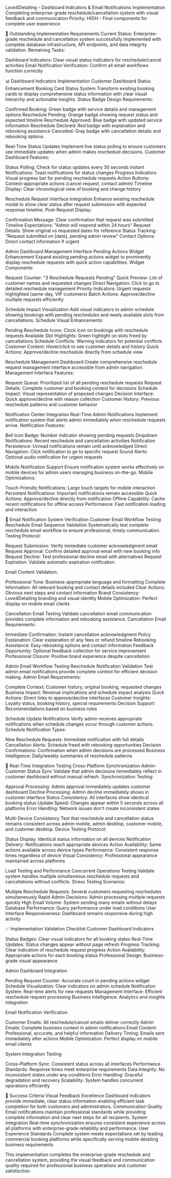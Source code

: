 Love4Detailing - Dashboard Indicators & Email Notifications Implementation
Completing enterprise-grade reschedule/cancellation system with visual feedback and communication
Priority: HIGH - Final components for complete user experience

🎯 Outstanding Implementation Requirements
Current Status: Enterprise-grade reschedule and cancellation system successfully implemented with complete database infrastructure, API endpoints, and data integrity validation.
Remaining Tasks:

Dashboard Indicators: Clear visual status indicators for reschedule/cancel activities
Email Notification Verification: Confirm all email workflows function correctly


📊 Dashboard Indicators Implementation
Customer Dashboard Status Enhancement
Booking Card Status System
Transform existing booking cards to display comprehensive status information with clear visual hierarchy and actionable insights.
Status Badge Design Requirements:

Confirmed Booking: Green badge with service details and management options
Reschedule Pending: Orange badge showing request status and expected timeline
Reschedule Approved: Blue badge with updated service information
Reschedule Declined: Red badge with explanation and rebooking assistance
Cancelled: Gray badge with cancellation details and rebooking options

Real-Time Status Updates
Implement live status polling to ensure customers see immediate updates when admin makes reschedule decisions.
Customer Dashboard Features:

Status Polling: Check for status updates every 30 seconds
Instant Notifications: Toast notifications for status changes
Progress Indicators: Visual progress bar for pending reschedule requests
Action Buttons: Context-appropriate actions (cancel request, contact admin)
Timeline Display: Clear chronological view of booking and change history

Reschedule Request Interface Integration
Enhance existing reschedule modal to show clear status after request submission with expected response timeline.
Post-Request Display:

Confirmation Message: Clear confirmation that request was submitted
Timeline Expectations: "Admin will respond within 24 hours"
Request Details: Show original vs requested dates for reference
Status Tracking: "Request submitted on [date], pending admin review"
Contact Options: Direct contact information if urgent

Admin Dashboard Management Interface
Pending Actions Widget Enhancement
Expand existing pending actions widget to prominently display reschedule requests with quick action capabilities.
Widget Components:

Request Counter: "3 Reschedule Requests Pending"
Quick Preview: List of customer names and requested changes
Direct Navigation: Click to go to detailed reschedule management
Priority Indicators: Urgent requests highlighted (same-day, VIP customers)
Batch Actions: Approve/decline multiple requests efficiently

Schedule Impact Visualization
Add visual indicators to admin schedule showing bookings with pending reschedules and newly available slots from cancellations.
Schedule Visual Enhancements:

Pending Reschedule Icons: Clock icon on bookings with reschedule requests
Available Slot Highlights: Green highlight on slots freed by cancellations
Schedule Conflicts: Warning indicators for potential conflicts
Customer Context: Hover/click to see customer details and history
Quick Actions: Approve/decline reschedule directly from schedule view

Reschedule Management Dashboard
Create comprehensive reschedule request management interface accessible from admin navigation.
Management Interface Features:

Request Queue: Prioritized list of all pending reschedule requests
Request Details: Complete customer and booking context for decisions
Schedule Impact: Visual representation of proposed changes
Decision Interface: Quick approve/decline with reason collection
Customer History: Previous reschedule patterns and customer behavior

Notification Center Integration
Real-Time Admin Notifications
Implement notification system that alerts admin immediately when reschedule requests arrive.
Notification Features:

Bell Icon Badge: Number indicator showing pending requests
Dropdown Notifications: Recent reschedule and cancellation activities
Notification Persistence: Unread notifications remain until acknowledged
Direct Navigation: Click notification to go to specific request
Sound Alerts: Optional audio notification for urgent requests

Mobile Notification Support
Ensure notification system works effectively on mobile devices for admin users managing business on-the-go.
Mobile Optimizations:

Touch-Friendly Notifications: Large touch targets for mobile interaction
Persistent Notifications: Important notifications remain accessible
Quick Actions: Approve/decline directly from notification
Offline Capability: Cache recent notifications for offline access
Performance: Fast notification loading and interaction


📧 Email Notification System Verification
Customer Email Workflow Testing
Reschedule Email Sequence Validation
Systematically test complete reschedule email workflow to ensure professional, timely communication.
Testing Protocol:

Request Submission: Verify immediate customer acknowledgment email
Request Approval: Confirm detailed approval email with new booking info
Request Decline: Test professional decline email with alternatives
Request Expiration: Validate automatic expiration notification

Email Content Validation:

Professional Tone: Business-appropriate language and formatting
Complete Information: All relevant booking and contact details included
Clear Actions: Obvious next steps and contact information
Brand Consistency: Love4Detailing branding and visual identity
Mobile Optimization: Perfect display on mobile email clients

Cancellation Email Testing
Validate cancellation email communication provides complete information and rebooking assistance.
Cancellation Email Requirements:

Immediate Confirmation: Instant cancellation acknowledgment
Policy Explanation: Clear explanation of any fees or refund timeline
Rebooking Assistance: Easy rebooking options and contact information
Feedback Opportunity: Optional feedback collection for service improvement
Professional Closure: Positive brand experience despite cancellation

Admin Email Workflow Testing
Reschedule Notification Validation
Test admin email notifications provide complete context for efficient decision making.
Admin Email Requirements:

Complete Context: Customer history, original booking, requested changes
Business Impact: Revenue implications and schedule impact analysis
Quick Actions: Direct links to approve/decline interfaces
Customer Insights: Loyalty status, booking history, special requirements
Decision Support: Recommendations based on business rules

Schedule Update Notifications
Verify admin receives appropriate notifications when schedule changes occur through customer actions.
Schedule Notification Types:

New Reschedule Requests: Immediate notification with full details
Cancellation Alerts: Schedule freed with rebooking opportunities
Decision Confirmations: Confirmation when admin decisions are processed
Business Intelligence: Daily/weekly summaries of reschedule patterns


🔄 Real-Time Integration Testing
Cross-Platform Synchronization
Admin-Customer Status Sync
Validate that admin decisions immediately reflect in customer dashboard without manual refresh.
Synchronization Testing:

Approval Processing: Admin approval immediately updates customer dashboard
Decline Processing: Admin decline immediately shows in customer interface
Status Consistency: All interfaces show identical booking status
Update Speed: Changes appear within 5 seconds across all platforms
Error Handling: Network issues don't create inconsistent states

Multi-Device Consistency
Test that reschedule and cancellation status remains consistent across admin mobile, admin desktop, customer mobile, and customer desktop.
Device Testing Protocol:

Status Display: Identical status information on all devices
Notification Delivery: Notifications reach appropriate devices
Action Availability: Same actions available across device types
Performance: Consistent response times regardless of device
Visual Consistency: Professional appearance maintained across platforms

Load Testing and Performance
Concurrent Operations Testing
Validate system handles multiple simultaneous reschedule requests and cancellations without conflicts.
Stress Testing Scenarios:

Multiple Reschedule Requests: Several customers requesting reschedules simultaneously
Rapid Admin Decisions: Admin processing multiple requests quickly
High Email Volume: System sending many emails without delays
Database Performance: Query performance under load conditions
User Interface Responsiveness: Dashboard remains responsive during high activity


✅ Implementation Validation Checklist
Customer Dashboard Indicators

 Status Badges: Clear visual indicators for all booking states
 Real-Time Updates: Status changes appear without page refresh
 Progress Tracking: Clear indication of reschedule request progress
 Action Availability: Appropriate actions for each booking status
 Professional Design: Business-grade visual appearance

Admin Dashboard Integration

 Pending Request Counter: Accurate count in pending actions widget
 Schedule Visualization: Clear indicators on admin schedule
 Notification System: Real-time alerts for new requests
 Management Interface: Efficient reschedule request processing
 Business Intelligence: Analytics and insights integration

Email Notification Verification

 Customer Emails: All reschedule/cancel emails deliver correctly
 Admin Emails: Complete business context in admin notifications
 Email Content: Professional, accurate, and helpful information
 Delivery Timing: Emails sent immediately after actions
 Mobile Optimization: Perfect display on mobile email clients

System Integration Testing

 Cross-Platform Sync: Consistent status across all interfaces
 Performance Standards: Response times meet enterprise requirements
 Data Integrity: No inconsistent states under any conditions
 Error Handling: Graceful degradation and recovery
 Scalability: System handles concurrent operations efficiently


🎯 Success Criteria
Visual Feedback Excellence
Dashboard indicators provide immediate, clear status information enabling efficient task completion for both customers and administrators.
Communication Quality
Email notifications maintain professional standards while providing complete information and clear next steps for all recipients.
System Integration
Real-time synchronization ensures consistent experience across all platforms with enterprise-grade reliability and performance.
User Experience Standards
Complete system meets expectations set by leading commercial booking platforms while specifically serving mobile detailing business requirements.

This implementation completes the enterprise-grade reschedule and cancellation system, providing the visual feedback and communication quality required for professional business operations and customer satisfaction.
